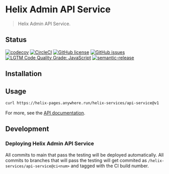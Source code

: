 # Helix Admin API Service

> Helix Admin API Service.

## Status
[![codecov](https://img.shields.io/codecov/c/github/adobe/helix-api-service.svg)](https://codecov.io/gh/adobe/helix-api-service)
[![CircleCI](https://img.shields.io/circleci/project/github/adobe/helix-api-service.svg)](https://circleci.com/gh/adobe/helix-api-service)
[![GitHub license](https://img.shields.io/github/license/adobe/helix-api-service.svg)](https://github.com/adobe/helix-api-service/blob/main/LICENSE.txt)
[![GitHub issues](https://img.shields.io/github/issues/adobe/helix-api-service.svg)](https://github.com/adobe/helix-api-service/issues)
[![LGTM Code Quality Grade: JavaScript](https://img.shields.io/lgtm/grade/javascript/g/adobe/helix-api-service.svg?logo=lgtm&logoWidth=18)](https://lgtm.com/projects/g/adobe/helix-api-service)
[![semantic-release](https://img.shields.io/badge/%20%20%F0%9F%93%A6%F0%9F%9A%80-semantic--release-e10079.svg)](https://github.com/semantic-release/semantic-release)

## Installation

## Usage

```bash
curl https://helix-pages.anywhere.run/helix-services/api-service@v1
```

For more, see the [API documentation](docs/API.md).

## Development

### Deploying Helix Admin API Service

All commits to main that pass the testing will be deployed automatically. All commits to branches that will pass the testing will get commited as `/helix-services/api-service@ci<num>` and tagged with the CI build number.
